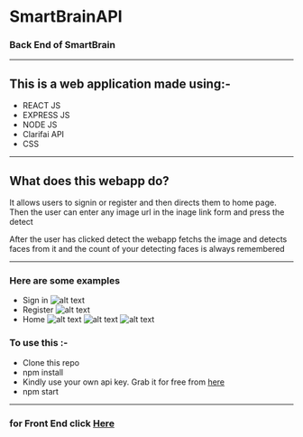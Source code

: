 # SmartBrainAPI
### Back End of SmartBrain
-----------------
## This is a web application made using:-
* REACT JS
* EXPRESS JS
* NODE JS
* Clarifai API
* CSS
-------------
## What does this webapp do?
<p>It allows users to signin or register and then directs them to home page. Then the user can enter any image url in the inage link form and press the detect</p>
<p>After the user has clicked detect the webapp fetchs the image and detects faces from it and the count of your detecting faces is always remembered</p>

----

### Here are some examples
* Sign in
![alt text](https://github.com/Rishikesh-12/SmartBrain/blob/master/images/signin.png)
* Register
![alt text](https://github.com/Rishikesh-12/SmartBrain/blob/master/images/register.png)
* Home
![alt text](https://github.com/Rishikesh-12/SmartBrain/blob/master/images/1.png)
![alt text](https://github.com/Rishikesh-12/SmartBrain/blob/master/images/2.png)
![alt text](https://github.com/Rishikesh-12/SmartBrain/blob/master/images/3.png)

### To use this :-
* Clone this repo
* npm install
* Kindly use your own api key. Grab it for free from [here](https://portal.clarifai.com/apps)
* npm start
-----------------------
### for Front End click [Here](https://github.com/Rishikesh-12/SmartBrain)
